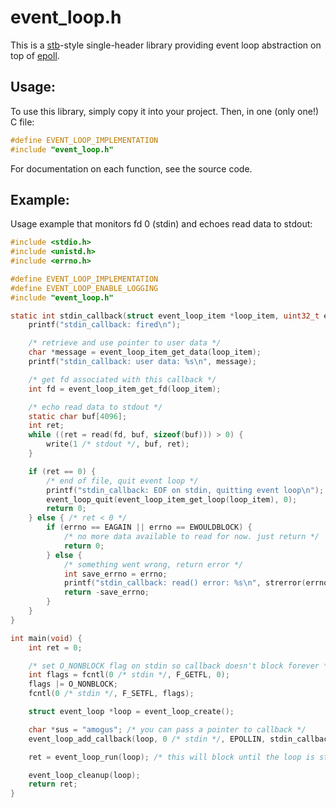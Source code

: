 # event_loop.h
This is a [stb]-style single-header library providing event loop abstraction on top of [epoll].

## Usage:
To use this library, simply copy it into your project. Then, in one (only one!) C file:
```C
#define EVENT_LOOP_IMPLEMENTATION
#include "event_loop.h"
```
For documentation on each function, see the source code.

## Example:
Usage example that monitors fd 0 (stdin) and echoes read data to stdout:
```C
#include <stdio.h>
#include <unistd.h>
#include <errno.h>

#define EVENT_LOOP_IMPLEMENTATION
#define EVENT_LOOP_ENABLE_LOGGING
#include "event_loop.h"

static int stdin_callback(struct event_loop_item *loop_item, uint32_t events) {
    printf("stdin_callback: fired\n");

    /* retrieve and use pointer to user data */
    char *message = event_loop_item_get_data(loop_item);
    printf("stdin_callback: user data: %s\n", message);

    /* get fd associated with this callback */
    int fd = event_loop_item_get_fd(loop_item);

    /* echo read data to stdout */
    static char buf[4096];
    int ret;
    while ((ret = read(fd, buf, sizeof(buf))) > 0) {
        write(1 /* stdout */, buf, ret);
    }

    if (ret == 0) {
        /* end of file, quit event loop */
        printf("stdin_callback: EOF on stdin, quitting event loop\n");
        event_loop_quit(event_loop_item_get_loop(loop_item), 0);
        return 0;
    } else { /* ret < 0 */
        if (errno == EAGAIN || errno == EWOULDBLOCK) {
            /* no more data available to read for now. just return */
            return 0;
        } else {
            /* something went wrong, return error */
            int save_errno = errno;
            printf("stdin_callback: read() error: %s\n", strerror(errno));
            return -save_errno;
        }
    }
}

int main(void) {
    int ret = 0;

    /* set O_NONBLOCK flag on stdin so callback doesn't block forever */
    int flags = fcntl(0 /* stdin */, F_GETFL, 0);
    flags |= O_NONBLOCK;
    fcntl(0 /* stdin */, F_SETFL, flags);

    struct event_loop *loop = event_loop_create();

    char *sus = "amogus"; /* you can pass a pointer to callback */
    event_loop_add_callback(loop, 0 /* stdin */, EPOLLIN, stdin_callback, sus);

    ret = event_loop_run(loop); /* this will block until the loop is stopped */

    event_loop_cleanup(loop);
    return ret;
}
```

[stb]: https://github.com/nothings/stb
[epoll]: https://www.man7.org/linux/man-pages/man7/epoll.7.html
